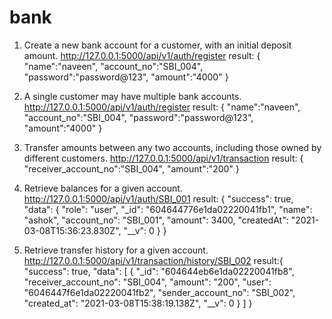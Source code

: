 # bank
1) Create a new bank account for a customer, with an initial deposit amount. 
http://127.0.0.1:5000/api/v1/auth/register
result: {
    "name":"naveen",
    "account_no":"SBI_004",
    "password":"password@123",
    "amount":"4000"
}
2) A single customer may have multiple bank accounts.
  http://127.0.0.1:5000/api/v1/auth/register
result: {
    "name":"naveen",
    "account_no":"SBI_004",
    "password":"password@123",
    "amount":"4000"
}

3) Transfer amounts between any two accounts, including those owned by different customers.
http://127.0.0.1:5000/api/v1/transaction
result: {
    "receiver_account_no":"SBI_004",
    "amount":"200"
}

4) Retrieve balances for a given account.
http://127.0.0.1:5000/api/v1/auth/SBI_001
result: {
    "success": true,
    "data": {
        "role": "user",
        "_id": "604644776e1da02220041fb1",
        "name": "ashok",
        "account_no": "SBI_001",
        "amount": 3400,
        "createdAt": "2021-03-08T15:36:23.830Z",
        "__v": 0
    }
}

5) Retrieve transfer history for a given account.
http://127.0.0.1:5000/api/v1/transaction/history/SBI_002
result:{
    "success": true,
    "data": [
        {
            "_id": "604644eb6e1da02220041fb8",
            "receiver_account_no": "SBI_004",
            "amount": "200",
            "user": "6046447f6e1da02220041fb2",
            "sender_account_no": "SBI_002",
            "created_at": "2021-03-08T15:38:19.138Z",
            "__v": 0
        }
    ]
}
